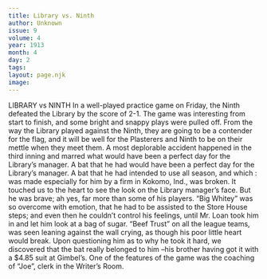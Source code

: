 ```yaml
---
title: Library vs. Ninth
author: Unknown
issue: 9
volume: 4
year: 1913
month: 4
day: 2
tags:
layout: page.njk
image:
---
```

LIBRARY vs NINTH   In a well-played practice game on Friday, the Ninth defeated the Library by the score of 2-1. The game was interesting from start to finish, and some bright and snappy plays were pulled off. From the way the Library played against the Ninth, they are going to be a contender for the flag, and it will be well for the Plasterers and Ninth to be on their mettle when they meet them.   A most deplorable accident happened in the third inning and marred what would have been a perfect day for the Library’s manager. A bat that he had would have been a perfect day for the Library’s manager. A bat that he had intended to use all season, and which : was made especially for him by a firm in Kokomo, Ind., was broken. It touched us to the heart to see the look on the Library manager’s face. But he was brave; ah yes, far more than some of his players. “Big Whitey” was so overcome with emotion, that he had to be assisted to the Store House steps; and even then he couldn’t control his feelings, until Mr. Loan took him in and let him look at a bag of sugar. “Beef Trust” on all the league teams, was seen leaning against the wall crying, as though his poor little heart would break. Upon questioning him as to why he took it hard, we discovered that the bat really belonged to him –his brother having got it with a $4.85 suit at Gimbel’s.   One of the features of the game was the coaching of “Joe”, clerk in the Writer’s Room.   




